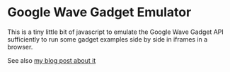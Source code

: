 
# Google Wave Gadget Emulator #

This is a tiny little bit of javascript to emulate the Google Wave Gadget API sufficiently to run some gadget examples side by side in iframes in a browser.

See also [my blog post about it](http://www.hokstad.com/google-wave-gadget-emulator.html)
 